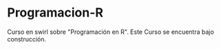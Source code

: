 # Programacion-R
Curso en swirl sobre "Programación en R". Este Curso se encuentra bajo construcción.
